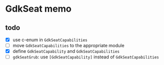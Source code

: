 GdkSeat memo
============

todo
----

* [x] use c-enum in `GdkSeatCapabilities`
* [ ] move `GdkSeatCapabilities` to the appropriate module
* [x] define `GdkSeatCapability` and `GdkSeatCapabilities`
* [ ] `gdkSeatGrub`: use `[GdkSeatCapability]` instead of `GdkSeatCapabilities`
